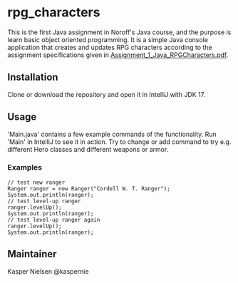 # rpg_characters

This is the first Java assignment in Noroff's Java course, and the purpose is learn basic object oriented programming.
It is a simple Java console application that creates and updates RPG characters according to the assignment
specifications given in [Assignment_1_Java_RPGCharacters.pdf](Assignment_1_Java_RPGCharacters.pdf).

## Installation

Clone or download the repository and open it in IntelliJ with JDK 17.

## Usage

'Main.java' contains a few example commands of the functionality. Run 'Main' in IntelliJ to see it in action. Try to
change or add command to try e.g. different Hero classes and different weapons or armor.

### Examples

```
// test new ranger
Ranger ranger = new Ranger("Cordell W. T. Ranger");
System.out.println(ranger);
// test level-up ranger
ranger.levelUp();
System.out.println(ranger);
// test level-up ranger again
ranger.levelUp();
System.out.println(ranger);
```

## Maintainer

Kasper Nielsen @kaspernie